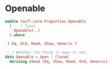 # Openable

```haskell file=src/Yaifl/Core/Properties/Openable.hs
module Yaifl.Core.Properties.Openable 
  ( -- * Types
    Openable(..)
  ) where

 ( Eq, Ord, Read, Show, Generic )

-- | Whether the thing is open or not.
data Openable = Open | Closed 
  deriving stock (Eq, Show, Read, Ord, Generic)
```
